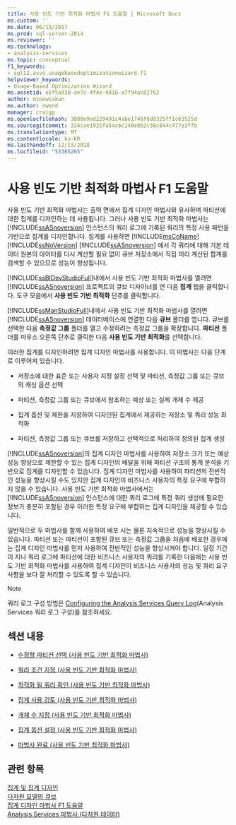 ```yaml
---
title: 사용 빈도 기반 최적화 마법사 F1 도움말 | Microsoft Docs
ms.custom: ''
ms.date: 06/13/2017
ms.prod: sql-server-2014
ms.reviewer: ''
ms.technology:
- analysis-services
ms.topic: conceptual
f1_keywords:
- sql12.asvs.usagebasedoptimizationwizard.f1
helpviewer_keywords:
- Usage-Based Optimization Wizard
ms.assetid: e5f5a938-ae7c-4f4e-9416-a7f94ac82763
author: minewiskan
ms.author: owend
manager: craigg
ms.openlocfilehash: 3800e9ed229491c4abe1746f6d0325ff1c63525d
ms.sourcegitcommit: 334cae1925fa5ac6c140e0b2c38c844c477e3ffb
ms.translationtype: MT
ms.contentlocale: ko-KR
ms.lasthandoff: 12/13/2018
ms.locfileid: "53365265"
---
```

# <a name="usage-based-optimization-wizard-f1-help"></a>사용 빈도 기반 최적화 마법사 F1 도움말
  사용 빈도 기반 최적화 마법사는 출력 면에서 집계 디자인 마법사와 유사하며 파티션에 대한 집계를 디자인하는 데 사용됩니다. 그러나 사용 빈도 기반 최적화 마법사는 [!INCLUDE[ssASnoversion](../includes/ssasnoversion-md.md)] 인스턴스의 쿼리 로그에 기록된 쿼리의 특정 사용 패턴을 기반으로 집계를 디자인합니다. 집계를 사용하면 [!INCLUDE[msCoName](../includes/msconame-md.md)] [!INCLUDE[ssNoVersion](../includes/ssnoversion-md.md)] [!INCLUDE[ssASnoversion](../includes/ssasnoversion-md.md)] 에서 각 쿼리에 대해 기본 데이터 원본의 데이터를 다시 계산할 필요 없이 큐브 저장소에서 직접 미리 계산된 합계를 검색할 수 있으므로 성능이 향상됩니다.  
  
 [!INCLUDE[ssBIDevStudioFull](../includes/ssbidevstudiofull-md.md)]내에서 사용 빈도 기반 최적화 마법사를 열려면 [!INCLUDE[ssASnoversion](../includes/ssasnoversion-md.md)] 프로젝트의 큐브 디자이너를 연 다음 **집계** 탭을 클릭합니다. 도구 모음에서 **사용 빈도 기반 최적화** 단추를 클릭합니다.  
  
 [!INCLUDE[ssManStudioFull](../includes/ssmanstudiofull-md.md)]내에서 사용 빈도 기반 최적화 마법사를 열려면 [!INCLUDE[ssASnoversion](../includes/ssasnoversion-md.md)] 데이터베이스에 연결한 다음 **큐브** 폴더를 엽니다. 큐브를 선택한 다음 **측정값 그룹** 폴더를 열고 수정하려는 측정값 그룹을 확장합니다. **파티션** 폴더를 마우스 오른쪽 단추로 클릭한 다음 **사용 빈도 기반 최적화**를 선택합니다.  
  
 이러한 집계를 디자인하려면 집계 디자인 마법사를 사용합니다. 이 마법사는 다음 단계로 이루어져 있습니다.  
  
-   저장소에 대한 표준 또는 사용자 지정 설정 선택 및 파티션, 측정값 그룹 또는 큐브의 캐싱 옵션 선택  
  
-   파티션, 측정값 그룹 또는 큐브에서 참조하는 예상 또는 실제 개체 수 제공  
  
-   집계 옵션 및 제한을 지정하여 디자인된 집계에서 제공하는 저장소 및 쿼리 성능 최적화  
  
-   파티션, 측정값 그룹 또는 큐브를 저장하고 선택적으로 처리하여 정의된 집계 생성  
  
 [!INCLUDE[ssASnoversion](../includes/ssasnoversion-md.md)]의 집계 디자인 마법사를 사용하여 저장소 크기 또는 예상 성능 향상으로 제한할 수 있는 집계 디자인의 배달을 위해 파티션 구조의 통계 분석을 기반으로 집계를 디자인할 수 있습니다. 집계 디자인 마법사를 사용하여 파티션의 전반적인 성능을 향상시킬 수도 있지만 집계 디자인이 비즈니스 사용자의 특정 요구에 부합하지 않을 수 있습니다. 사용 빈도 기반 최적화 마법사에서는 [!INCLUDE[ssASnoversion](../includes/ssasnoversion-md.md)] 인스턴스에 대한 쿼리 로그에 특정 쿼리 생성에 필요한 정보가 충분히 포함된 경우 이러한 특정 요구에 부합하는 집계 디자인을 제공할 수 있습니다.  
  
 일반적으로 두 마법사를 함께 사용하여 배포 시는 물론 지속적으로 성능을 향상시킬 수 있습니다. 파티션 또는 파티션이 포함된 큐브 또는 측정값 그룹을 처음에 배포한 경우에는 집계 디자인 마법사를 먼저 사용하여 전반적인 성능을 향상시켜야 합니다. 일정 기간이 지나 쿼리 로그에 파티션에 대한 비즈니스 사용자의 쿼리를 기록한 다음에는 사용 빈도 기반 최적화 마법사를 사용하여 집계 디자인이 비즈니스 사용자의 성능 및 쿼리 요구 사항을 보다 잘 처리할 수 있도록 할 수 있습니다.  
  
> [!NOTE]  
>  쿼리 로그 구성 방법은 [Configuring the Analysis Services Query Log](https://www.microsoft.com/technet/prodtechnol/sql/2005/technologies/config_ssas_querylog.mspx)(Analysis Services 쿼리 로그 구성)를 참조하세요.  
  
## <a name="in-this-section"></a>섹션 내용  
  
-   [수정할 파티션 선택 &#40;사용 빈도 기반 최적화 마법사&#41;](select-partitions-to-modify-usage-based-optimization-wizard.md)  
  
-   [쿼리 조건 지정 &#40;사용 빈도 기반 최적화 마법사&#41;](specify-query-criteria-usage-based-optimization-wizard.md)  
  
-   [최적화 될 쿼리 확인 &#40;사용 빈도 기반 최적화 마법사&#41;](review-the-queries-that-will-be-optimized-usage-based-optimization-wizard.md)  
  
-   [집계 사용 검토 &#40;사용 빈도 기반 최적화 마법사&#41;](review-aggregation-usage-usage-based-optimiation-wizard.md)  
  
-   [개체 수 지정 &#40;사용 빈도 기반 최적화 마법사&#41;](specify-object-counts-usage-based-optimization-wizard.md)  
  
-   [집계 옵션 설정 &#40;사용 빈도 기반 최적화 마법사&#41;](set-aggregation-options-usage-based-optimization-wizard.md)  
  
-   [마법사 완료 &#40;사용 빈도 기반 최적화 마법사&#41;](completing-the-wizard-usage-based-optimization-wizard.md)  
  
## <a name="see-also"></a>관련 항목  
 [집계 및 집계 디자인](multidimensional-models-olap-logical-cube-objects/aggregations-and-aggregation-designs.md)   
 [다차원 모델의 큐브](multidimensional-models/cubes-in-multidimensional-models.md)   
 [집계 디자인 마법사 F1 도움말](aggregation-design-wizard-f1-help.md)   
 [Analysis Services 마법사 &#40;다차원 데이터&#41;](analysis-services-wizards-multidimensional-data.md)  
  
  
